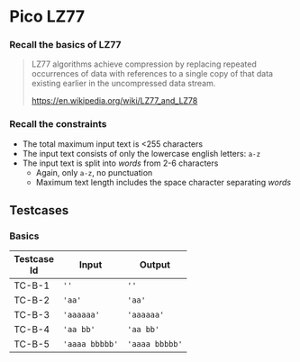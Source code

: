 # Pico LZ77

### Recall the basics of LZ77

> LZ77 algorithms achieve compression by replacing repeated occurrences of
> data with references to a single copy of that data existing earlier in the
> uncompressed data stream.
> 
>   https://en.wikipedia.org/wiki/LZ77_and_LZ78

### Recall the constraints

  * The total maximum input text is <255 characters
  * The input text consists of only the lowercase english letters: `a-z`
  * The input text is split into *words* from 2-6 characters
    * Again, only `a-z`, no punctuation
    * Maximum text length includes the space character separating *words*

## Testcases

### Basics

| Testcase</br>Id | Input | Output |
|---------|-------|--------|
| TC-B-1  | `''`  | `''`   |
| TC-B-2  | `'aa'`  | `'aa'`   |
| TC-B-3  | `'aaaaaa'`  | `'aaaaaa'`   |
| TC-B-4  | `'aa bb'`  | `'aa bb'`   |
| TC-B-5  | `'aaaa bbbbb'`  | `'aaaa bbbbb'`   |

